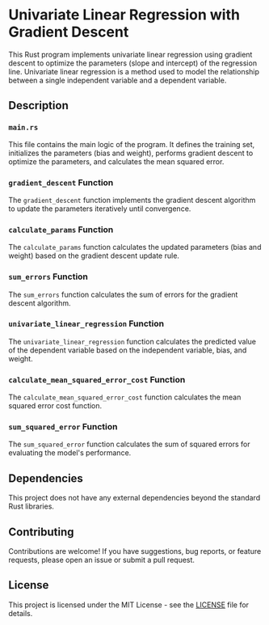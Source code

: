 

# Univariate Linear Regression with Gradient Descent

This Rust program implements univariate linear regression using gradient descent to optimize the parameters (slope and intercept) of the regression line. Univariate linear regression is a method used to model the relationship between a single independent variable and a dependent variable.


## Description

### `main.rs`

This file contains the main logic of the program. It defines the training set, initializes the parameters (bias and weight), performs gradient descent to optimize the parameters, and calculates the mean squared error.

### `gradient_descent` Function

The `gradient_descent` function implements the gradient descent algorithm to update the parameters iteratively until convergence.

### `calculate_params` Function

The `calculate_params` function calculates the updated parameters (bias and weight) based on the gradient descent update rule.

### `sum_errors` Function

The `sum_errors` function calculates the sum of errors for the gradient descent algorithm.

### `univariate_linear_regression` Function

The `univariate_linear_regression` function calculates the predicted value of the dependent variable based on the independent variable, bias, and weight.

### `calculate_mean_squared_error_cost` Function

The `calculate_mean_squared_error_cost` function calculates the mean squared error cost function.

### `sum_squared_error` Function

The `sum_squared_error` function calculates the sum of squared errors for evaluating the model's performance.

## Dependencies

This project does not have any external dependencies beyond the standard Rust libraries.

## Contributing

Contributions are welcome! If you have suggestions, bug reports, or feature requests, please open an issue or submit a pull request.

## License

This project is licensed under the MIT License - see the [LICENSE](LICENSE) file for details.


